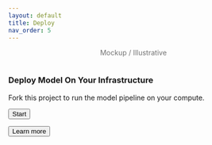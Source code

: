 ```yaml
---
layout: default
title: Deploy
nav_order: 5
---
```


<center><p class="label label-red" style="opacity: 0.6;">Mockup / Illustrative</p></center>

<link href="https://unpkg.com/@primer/css/dist/primer.css" rel="stylesheet" />
<style>
  a.navigation-list-link {color: #7253ed}
</style>
<div class="blankslate">
  <img src="https://ghicons.github.com/assets/images/light/Actions.png" alt="" class="mb-3" />
  <h3 class="mb-1">Deploy Model On Your Infrastructure</h3>
  <p>Fork this project to run the model pipeline on your compute.</p>
  <button class="btn btn-primary my-3" type="button">Start</button>
  <p><button class="btn-link" type="button">Learn more</button></p>
</div>